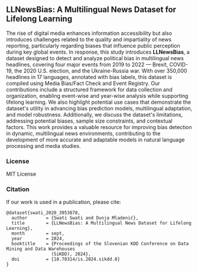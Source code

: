 ## LLNewsBias: A Multilingual News Dataset for Lifelong Learning

The rise of digital media enhances information accessibility but also introduces challenges related to the quality and impartiality of news reporting, particularly regarding biases that influence public perception during key global events. In response, this study introduces <b>LLNewsBias</b>, a dataset designed to detect and analyze political bias in multilingual news headlines, covering four major events from 2019 to 2022 — Brexit, COVID-19, the 2020 U.S. election, and the Ukraine-Russia war. With over 350,000 headlines in 17 languages, annotated with bias labels, this dataset is compiled using Media Bias/Fact Check and Event Registry. Our contributions include a structured framework for data collection and organization, enabling event-wise and year-wise analysis while supporting lifelong learning. We also highlight potential use cases that demonstrate the dataset's utility in advancing bias prediction models, multilingual adaptation, and model robustness. Additionally, we discuss the dataset's limitations, addressing potential biases, sample size constraints, and contextual factors. This work provides a valuable resource for improving bias detection in dynamic, multilingual news environments, contributing to the development of more accurate and adaptable models in natural language processing and media studies.


### License
MIT License

### Citation
If our work is used in a publication, please cite:
```
@dataset{swati_2020_3953878,
  author       = {Swati Swati and Dunja Mladenić},
  title        = {LLNewsBias: A Multilingual News Dataset for Lifelong Learning},
  month        = sept,
  year         = 2024,
  booktitle    = {Proceedings of the Slovenian KDD Conference on Data Mining and Data Warehouses
                 (SiKDD), 2024},
  doi          = {10.70314/is.2024.sikdd.8}
}
```


